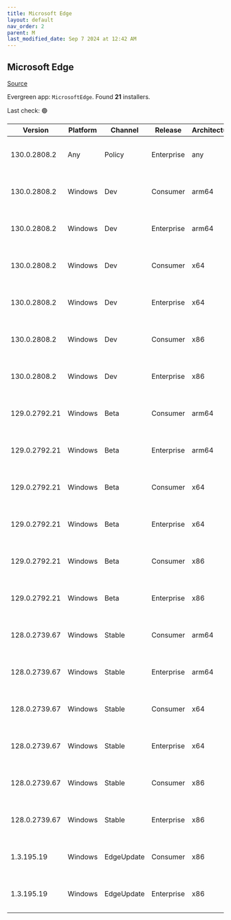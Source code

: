```yaml
---
title: Microsoft Edge
layout: default
nav_order: 2
parent: M
last_modified_date: Sep 7 2024 at 12:42 AM
---
```


## Microsoft Edge

[Source](https://www.microsoft.com/edge)

Evergreen app: `MicrosoftEdge`. Found **21** installers.

Last check: 🟢

| Version       | Platform | Channel    | Release    | Architecture | Hash                                                             | URI                                                                                                                                                                                                                                                                                                                      |
| ------------- | -------- | ---------- | ---------- | ------------ | ---------------------------------------------------------------- | ------------------------------------------------------------------------------------------------------------------------------------------------------------------------------------------------------------------------------------------------------------------------------------------------------------------------ |
| 130.0.2808.2  | Any      | Policy     | Enterprise | any          | 8D1A17247FE9D98FD645D90492C1AB050444DDF566F34EE63D34B88120A71F8F | [https://msedge.sf.dl.delivery.mp.microsoft.com/filestreamingservice/files/91ff5578-d388-458c-a0c1-20af7056a8e8/MicrosoftEdgePolicyTemplates.cab](https://msedge.sf.dl.delivery.mp.microsoft.com/filestreamingservice/files/91ff5578-d388-458c-a0c1-20af7056a8e8/MicrosoftEdgePolicyTemplates.cab)                       |
| 130.0.2808.2  | Windows  | Dev        | Consumer   | arm64        | C8FDFD44E8773CC4B6C2B803855B0A230E5C108B74168172A76013DE423FD24E | [https://msedge.sf.dl.delivery.mp.microsoft.com/filestreamingservice/files/141340dd-584a-439f-8480-c1eac40cd8fb/MicrosoftEdgeDevEnterpriseARM64.msi](https://msedge.sf.dl.delivery.mp.microsoft.com/filestreamingservice/files/141340dd-584a-439f-8480-c1eac40cd8fb/MicrosoftEdgeDevEnterpriseARM64.msi)                 |
| 130.0.2808.2  | Windows  | Dev        | Enterprise | arm64        | C8FDFD44E8773CC4B6C2B803855B0A230E5C108B74168172A76013DE423FD24E | [https://msedge.sf.dl.delivery.mp.microsoft.com/filestreamingservice/files/141340dd-584a-439f-8480-c1eac40cd8fb/MicrosoftEdgeDevEnterpriseARM64.msi](https://msedge.sf.dl.delivery.mp.microsoft.com/filestreamingservice/files/141340dd-584a-439f-8480-c1eac40cd8fb/MicrosoftEdgeDevEnterpriseARM64.msi)                 |
| 130.0.2808.2  | Windows  | Dev        | Consumer   | x64          | 9484B6C6604C02B3D2B873168B2A56401B027D80CB122902DD84469272CC6C9E | [https://msedge.sf.dl.delivery.mp.microsoft.com/filestreamingservice/files/c6bf1319-af6e-461a-aa6e-144b1f204efa/MicrosoftEdgeDevEnterpriseX64.msi](https://msedge.sf.dl.delivery.mp.microsoft.com/filestreamingservice/files/c6bf1319-af6e-461a-aa6e-144b1f204efa/MicrosoftEdgeDevEnterpriseX64.msi)                     |
| 130.0.2808.2  | Windows  | Dev        | Enterprise | x64          | 9484B6C6604C02B3D2B873168B2A56401B027D80CB122902DD84469272CC6C9E | [https://msedge.sf.dl.delivery.mp.microsoft.com/filestreamingservice/files/c6bf1319-af6e-461a-aa6e-144b1f204efa/MicrosoftEdgeDevEnterpriseX64.msi](https://msedge.sf.dl.delivery.mp.microsoft.com/filestreamingservice/files/c6bf1319-af6e-461a-aa6e-144b1f204efa/MicrosoftEdgeDevEnterpriseX64.msi)                     |
| 130.0.2808.2  | Windows  | Dev        | Consumer   | x86          | 1C5167A6A0A0655BB36EEC55E794934872D6F57F3B06545B72B05304B32532A9 | [https://msedge.sf.dl.delivery.mp.microsoft.com/filestreamingservice/files/195ea328-3d1d-4d7a-bc0a-6f7b0a221bce/MicrosoftEdgeDevEnterpriseX86.msi](https://msedge.sf.dl.delivery.mp.microsoft.com/filestreamingservice/files/195ea328-3d1d-4d7a-bc0a-6f7b0a221bce/MicrosoftEdgeDevEnterpriseX86.msi)                     |
| 130.0.2808.2  | Windows  | Dev        | Enterprise | x86          | 1C5167A6A0A0655BB36EEC55E794934872D6F57F3B06545B72B05304B32532A9 | [https://msedge.sf.dl.delivery.mp.microsoft.com/filestreamingservice/files/195ea328-3d1d-4d7a-bc0a-6f7b0a221bce/MicrosoftEdgeDevEnterpriseX86.msi](https://msedge.sf.dl.delivery.mp.microsoft.com/filestreamingservice/files/195ea328-3d1d-4d7a-bc0a-6f7b0a221bce/MicrosoftEdgeDevEnterpriseX86.msi)                     |
| 129.0.2792.21 | Windows  | Beta       | Consumer   | arm64        | BB22F31D7E4BAA6CED5A98A19F926D590E951139DA977C7F90CE08CFC3A868E7 | [https://msedge.sf.dl.delivery.mp.microsoft.com/filestreamingservice/files/7406e69c-b8a3-438e-9c5a-5b980118dd02/MicrosoftEdgeBetaEnterpriseARM64.msi](https://msedge.sf.dl.delivery.mp.microsoft.com/filestreamingservice/files/7406e69c-b8a3-438e-9c5a-5b980118dd02/MicrosoftEdgeBetaEnterpriseARM64.msi)               |
| 129.0.2792.21 | Windows  | Beta       | Enterprise | arm64        | BB22F31D7E4BAA6CED5A98A19F926D590E951139DA977C7F90CE08CFC3A868E7 | [https://msedge.sf.dl.delivery.mp.microsoft.com/filestreamingservice/files/7406e69c-b8a3-438e-9c5a-5b980118dd02/MicrosoftEdgeBetaEnterpriseARM64.msi](https://msedge.sf.dl.delivery.mp.microsoft.com/filestreamingservice/files/7406e69c-b8a3-438e-9c5a-5b980118dd02/MicrosoftEdgeBetaEnterpriseARM64.msi)               |
| 129.0.2792.21 | Windows  | Beta       | Consumer   | x64          | 60A843DE8AE951F853B3527053F046644BE4F6F8AFE1ADB8747C12CF0B6CC194 | [https://msedge.sf.dl.delivery.mp.microsoft.com/filestreamingservice/files/e66ad919-90fa-442e-959c-e694f8ed6fdb/MicrosoftEdgeBetaEnterpriseX64.msi](https://msedge.sf.dl.delivery.mp.microsoft.com/filestreamingservice/files/e66ad919-90fa-442e-959c-e694f8ed6fdb/MicrosoftEdgeBetaEnterpriseX64.msi)                   |
| 129.0.2792.21 | Windows  | Beta       | Enterprise | x64          | 60A843DE8AE951F853B3527053F046644BE4F6F8AFE1ADB8747C12CF0B6CC194 | [https://msedge.sf.dl.delivery.mp.microsoft.com/filestreamingservice/files/e66ad919-90fa-442e-959c-e694f8ed6fdb/MicrosoftEdgeBetaEnterpriseX64.msi](https://msedge.sf.dl.delivery.mp.microsoft.com/filestreamingservice/files/e66ad919-90fa-442e-959c-e694f8ed6fdb/MicrosoftEdgeBetaEnterpriseX64.msi)                   |
| 129.0.2792.21 | Windows  | Beta       | Consumer   | x86          | 5E71FF429F0D1F54108B454231630C59B3640B4B84386EA3A8F702C319417E42 | [https://msedge.sf.dl.delivery.mp.microsoft.com/filestreamingservice/files/2450541e-fb6e-4375-9db7-39eabf55907c/MicrosoftEdgeBetaEnterpriseX86.msi](https://msedge.sf.dl.delivery.mp.microsoft.com/filestreamingservice/files/2450541e-fb6e-4375-9db7-39eabf55907c/MicrosoftEdgeBetaEnterpriseX86.msi)                   |
| 129.0.2792.21 | Windows  | Beta       | Enterprise | x86          | 5E71FF429F0D1F54108B454231630C59B3640B4B84386EA3A8F702C319417E42 | [https://msedge.sf.dl.delivery.mp.microsoft.com/filestreamingservice/files/2450541e-fb6e-4375-9db7-39eabf55907c/MicrosoftEdgeBetaEnterpriseX86.msi](https://msedge.sf.dl.delivery.mp.microsoft.com/filestreamingservice/files/2450541e-fb6e-4375-9db7-39eabf55907c/MicrosoftEdgeBetaEnterpriseX86.msi)                   |
| 128.0.2739.67 | Windows  | Stable     | Consumer   | arm64        | C0BC23D6287E9E4D79E854D8E99D96CAD5D57F483F2EA0277318F2593B232765 | [https://msedge.sf.dl.delivery.mp.microsoft.com/filestreamingservice/files/2694a700-a60a-4007-a9c2-e9ac2a246f54/MicrosoftEdgeEnterpriseARM64.msi](https://msedge.sf.dl.delivery.mp.microsoft.com/filestreamingservice/files/2694a700-a60a-4007-a9c2-e9ac2a246f54/MicrosoftEdgeEnterpriseARM64.msi)                       |
| 128.0.2739.67 | Windows  | Stable     | Enterprise | arm64        | C0BC23D6287E9E4D79E854D8E99D96CAD5D57F483F2EA0277318F2593B232765 | [https://msedge.sf.dl.delivery.mp.microsoft.com/filestreamingservice/files/2694a700-a60a-4007-a9c2-e9ac2a246f54/MicrosoftEdgeEnterpriseARM64.msi](https://msedge.sf.dl.delivery.mp.microsoft.com/filestreamingservice/files/2694a700-a60a-4007-a9c2-e9ac2a246f54/MicrosoftEdgeEnterpriseARM64.msi)                       |
| 128.0.2739.67 | Windows  | Stable     | Consumer   | x64          | 76A2ACC003B7EA0A8BA3525359D4ADCC5BACEC40B098EE6212238A97521BC093 | [https://msedge.sf.dl.delivery.mp.microsoft.com/filestreamingservice/files/d2ab6a99-2aa3-4baa-9536-4aaf9a1e1750/MicrosoftEdgeEnterpriseX64.msi](https://msedge.sf.dl.delivery.mp.microsoft.com/filestreamingservice/files/d2ab6a99-2aa3-4baa-9536-4aaf9a1e1750/MicrosoftEdgeEnterpriseX64.msi)                           |
| 128.0.2739.67 | Windows  | Stable     | Enterprise | x64          | 76A2ACC003B7EA0A8BA3525359D4ADCC5BACEC40B098EE6212238A97521BC093 | [https://msedge.sf.dl.delivery.mp.microsoft.com/filestreamingservice/files/d2ab6a99-2aa3-4baa-9536-4aaf9a1e1750/MicrosoftEdgeEnterpriseX64.msi](https://msedge.sf.dl.delivery.mp.microsoft.com/filestreamingservice/files/d2ab6a99-2aa3-4baa-9536-4aaf9a1e1750/MicrosoftEdgeEnterpriseX64.msi)                           |
| 128.0.2739.67 | Windows  | Stable     | Consumer   | x86          | 05DB2B58F975048CED4A5D44E888AB24A34D4CCC8145C79324847F706100BF53 | [https://msedge.sf.dl.delivery.mp.microsoft.com/filestreamingservice/files/270f081a-fac0-4d27-b982-3e210403cd4c/MicrosoftEdgeEnterpriseX86.msi](https://msedge.sf.dl.delivery.mp.microsoft.com/filestreamingservice/files/270f081a-fac0-4d27-b982-3e210403cd4c/MicrosoftEdgeEnterpriseX86.msi)                           |
| 128.0.2739.67 | Windows  | Stable     | Enterprise | x86          | 05DB2B58F975048CED4A5D44E888AB24A34D4CCC8145C79324847F706100BF53 | [https://msedge.sf.dl.delivery.mp.microsoft.com/filestreamingservice/files/270f081a-fac0-4d27-b982-3e210403cd4c/MicrosoftEdgeEnterpriseX86.msi](https://msedge.sf.dl.delivery.mp.microsoft.com/filestreamingservice/files/270f081a-fac0-4d27-b982-3e210403cd4c/MicrosoftEdgeEnterpriseX86.msi)                           |
| 1.3.195.19    | Windows  | EdgeUpdate | Consumer   | x86          | 07F829C35F0FA4B2352B947CA0764093E0A06EBC8EB759DC912360EC69D5EE07 | [https://msedge.sf.dl.delivery.mp.microsoft.com/filestreamingservice/files/ae5873a7-256b-4ecf-a5dd-38ed33f0fece/MicrosoftEdgeUpdateSetup_X86_1.3.195.19.exe](https://msedge.sf.dl.delivery.mp.microsoft.com/filestreamingservice/files/ae5873a7-256b-4ecf-a5dd-38ed33f0fece/MicrosoftEdgeUpdateSetup_X86_1.3.195.19.exe) |
| 1.3.195.19    | Windows  | EdgeUpdate | Enterprise | x86          | 07F829C35F0FA4B2352B947CA0764093E0A06EBC8EB759DC912360EC69D5EE07 | [https://msedge.sf.dl.delivery.mp.microsoft.com/filestreamingservice/files/ae5873a7-256b-4ecf-a5dd-38ed33f0fece/MicrosoftEdgeUpdateSetup_X86_1.3.195.19.exe](https://msedge.sf.dl.delivery.mp.microsoft.com/filestreamingservice/files/ae5873a7-256b-4ecf-a5dd-38ed33f0fece/MicrosoftEdgeUpdateSetup_X86_1.3.195.19.exe) |
